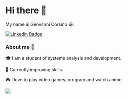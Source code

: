 # Hi there 👋

My name is Geovanni Corsino 😀.

[![Linkedin Badge](https://img.shields.io/badge/-LinkedIn-blue?style=flat-square&logo=Linkedin&logoColor=white&link=https://www.linkedin.com/in/geovanni-corsino-82661518b/)](https://www.linkedin.com/in/geovanni-corsino-82661518b/)


### About me 🚀
🎓 I am a student of systems analysis and development.

🌱 Currently improving skills.

🎮 I love to play video games, program and watch anime.

 <a href="https://github.com/anuraghazra/github-readme-stats">
    <img
      src="https://github-readme-stats.vercel.app/api?username=geovannicorsino&count_private=true&show_icons=true&custom_title=Github%20Status&hide=issues&theme=radical"
    />
  </a>
